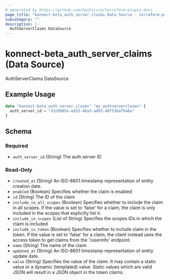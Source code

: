 ```yaml
---
# generated by https://github.com/hashicorp/terraform-plugin-docs
page_title: "konnect-beta_auth_server_claims Data Source - terraform-provider-konnect-beta"
subcategory: ""
description: |-
  AuthServerClaims DataSource
---
```


# konnect-beta_auth_server_claims (Data Source)

AuthServerClaims DataSource

## Example Usage

```terraform
data "konnect-beta_auth_server_claims" "my_authserverclaims" {
  auth_server_id = "d32d905a-ed33-46a3-a093-d8f536af9a8a"
}
```

<!-- schema generated by tfplugindocs -->
## Schema

### Required

- `auth_server_id` (String) The auth server ID

### Read-Only

- `created_at` (String) An ISO-8601 timestamp representation of entity creation date.
- `enabled` (Boolean) Specifies whether the claim is enabled
- `id` (String) The ID of the claim
- `include_in_all_scopes` (Boolean) Specifies whether to include the claim in all scopes. If the value is set to 'false' for a claim, the claim is only included in the scopes that explicitly list it.
- `include_in_scopes` (List of String) Specifies the scopes IDs in which the claim is included
- `include_in_token` (Boolean) Specifies whether to include claim in the token. If the value is set to 'false' for a claim, the client instead uses the access token to get claims from the '/userinfo' endpoint.
- `name` (String) The name of the claim
- `updated_at` (String) An ISO-8601 timestamp representation of entity update date.
- `value` (String) Specifies the value of the claim. It may contain a static value or a dynamic (templated) value. Static values which are valid JSON will result in a JSON object in the token claims.
